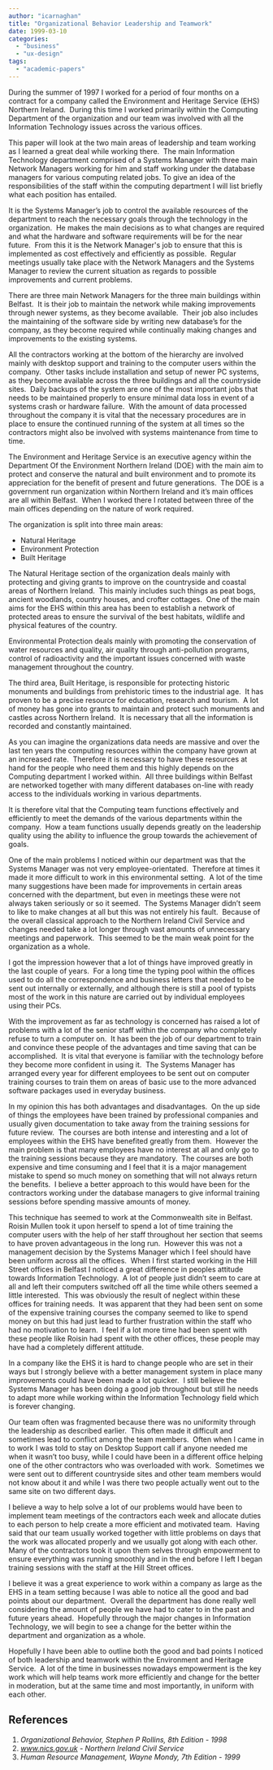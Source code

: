 ```yaml
---
author: "icarnaghan"
title: "Organizational Behavior Leadership and Teamwork"
date: 1999-03-10
categories: 
  - "business"
  - "ux-design"
tags: 
  - "academic-papers"
---
```


During the summer of 1997 I worked for a period of four months on a contract for a company called the Environment and Heritage Service (EHS) Northern Ireland.  During this time I worked primarily within the Computing Department of the organization and our team was involved with all the Information Technology issues across the various offices.

This paper will look at the two main areas of leadership and team working as I learned a great deal while working there.  The main Information Technology department comprised of a Systems Manager with three main Network Managers working for him and staff working under the database managers for various computing related jobs. To give an idea of the responsibilities of the staff within the computing department I will list briefly what each position has entailed.

It is the Systems Manager’s job to control the available resources of the department to reach the necessary goals through the technology in the organization.  He makes the main decisions as to what changes are required and what the hardware and software requirements will be for the near future.  From this it is the Network Manager's job to ensure that this is implemented as cost effectively and efficiently as possible.  Regular meetings usually take place with the Network Managers and the Systems Manager to review the current situation as regards to possible improvements and current problems.

There are three main Network Managers for the three main buildings within Belfast.  It is their job to maintain the network while making improvements through newer systems, as they become available.  Their job also includes the maintaining of the software side by writing new database’s for the company, as they become required while continually making changes and improvements to the existing systems.

All the contractors working at the bottom of the hierarchy are involved mainly with desktop support and training to the computer users within the company.  Other tasks include installation and setup of newer PC systems, as they become available across the three buildings and all the countryside sites.  Daily backups of the system are one of the most important jobs that needs to be maintained properly to ensure minimal data loss in event of a systems crash or hardware failure.  With the amount of data processed throughout the company it is vital that the necessary procedures are in place to ensure the continued running of the system at all times so the contractors might also be involved with systems maintenance from time to time.

The Environment and Heritage Service is an executive agency within the Department Of the Environment Northern Ireland (DOE) with the main aim to protect and conserve the natural and built environment and to promote its appreciation for the benefit of present and future generations.  The DOE is a government run organization within Northern Ireland and it’s main offices are all within Belfast.  When I worked there I rotated between three of the main offices depending on the nature of work required.

The organization is split into three main areas:

- Natural Heritage
- Environment Protection
- Built Heritage

The Natural Heritage section of the organization deals mainly with protecting and giving grants to improve on the countryside and coastal areas of Northern Ireland.  This mainly includes such things as peat bogs, ancient woodlands, country houses, and crofter cottages.  One of the main aims for the EHS within this area has been to establish a network of protected areas to ensure the survival of the best habitats, wildlife and physical features of the country.

Environmental Protection deals mainly with promoting the conservation of water resources and quality, air quality through anti-pollution programs, control of radioactivity and the important issues concerned with waste management throughout the country.

The third area, Built Heritage, is responsible for protecting historic monuments and buildings from prehistoric times to the industrial age.  It has proven to be a precise resource for education, research and tourism.  A lot of money has gone into grants to maintain and protect such monuments and castles across Northern Ireland.  It is necessary that all the information is recorded and constantly maintained.

As you can imagine the organizations data needs are massive and over the last ten years the computing resources within the company have grown at an increased rate.  Therefore it is necessary to have these resources at hand for the people who need them and this highly depends on the Computing department I worked within.  All three buildings within Belfast are networked together with many different databases on-line with ready access to the individuals working in various departments.

It is therefore vital that the Computing team functions effectively and efficiently to meet the demands of the various departments within the company.  How a team functions usually depends greatly on the leadership quality using the ability to influence the group towards the achievement of goals.

One of the main problems I noticed within our department was that the Systems Manager was not very employee-orientated.  Therefore at times it made it more difficult to work in this environmental setting.  A lot of the time many suggestions have been made for improvements in certain areas concerned with the department, but even in meetings these were not always taken seriously or so it seemed.  The Systems Manager didn’t seem to like to make changes at all but this was not entirely his fault.  Because of the overall classical approach to the Northern Ireland Civil Service and changes needed take a lot longer through vast amounts of unnecessary meetings and paperwork.  This seemed to be the main weak point for the organization as a whole.

I got the impression however that a lot of things have improved greatly in the last couple of years.  For a long time the typing pool within the offices used to do all the correspondence and business letters that needed to be sent out internally or externally, and although there is still a pool of typists most of the work in this nature are carried out by individual employees using their PCs.

With the improvement as far as technology is concerned has raised a lot of problems with a lot of the senior staff within the company who completely refuse to turn a computer on.  It has been the job of our department to train and convince these people of the advantages and time saving that can be accomplished.  It is vital that everyone is familiar with the technology before they become more confident in using it.  The Systems Manager has arranged every year for different employees to be sent out on computer training courses to train them on areas of basic use to the more advanced software packages used in everyday business.

In my opinion this has both advantages and disadvantages.  On the up side of things the employees have been trained by professional companies and usually given documentation to take away from the training sessions for future review.  The courses are both intense and interesting and a lot of employees within the EHS have benefited greatly from them.  However the main problem is that many employees have no interest at all and only go to the training sessions because they are mandatory.  The courses are both expensive and time consuming and I feel that it is a major management mistake to spend so much money on something that will not always return the benefits.  I believe a better approach to this would have been for the contractors working under the database managers to give informal training sessions before spending massive amounts of money.

This technique has seemed to work at the Commonwealth site in Belfast.  Roisin Mullen took it upon herself to spend a lot of time training the computer users with the help of her staff throughout her section that seems to have proven advantageous in the long run.  However this was not a management decision by the Systems Manager which I feel should have been uniform across all the offices.  When I first started working in the Hill Street offices in Belfast I noticed a great difference in peoples attitude towards Information Technology.  A lot of people just didn’t seem to care at all and left their computers switched off all the time while others seemed a little interested.  This was obviously the result of neglect within these offices for training needs.  It was apparent that they had been sent on some of the expensive training courses the company seemed to like to spend money on but this had just lead to further frustration within the staff who had no motivation to learn.  I feel if a lot more time had been spent with these people like Roisin had spent with the other offices, these people may have had a completely different attitude.

In a company like the EHS it is hard to change people who are set in their ways but I strongly believe with a better management system in place many improvements could have been made a lot quicker.  I still believe the Systems Manager has been doing a good job throughout but still he needs to adapt more while working within the Information Technology field which is forever changing.

Our team often was fragmented because there was no uniformity through the leadership as described earlier.  This often made it difficult and sometimes lead to conflict among the team members.  Often when I came in to work I was told to stay on Desktop Support call if anyone needed me when it wasn’t too busy, while I could have been in a different office helping one of the other contractors who was overloaded with work.  Sometimes we were sent out to different countryside sites and other team members would not know about it and while I was there two people actually went out to the same site on two different days.

I believe a way to help solve a lot of our problems would have been to implement team meetings of the contractors each week and allocate duties to each person to help create a more efficient and motivated team.  Having said that our team usually worked together with little problems on days that the work was allocated properly and we usually got along with each other.  Many of the contractors took it upon them selves through empowerment to ensure everything was running smoothly and in the end before I left I began training sessions with the staff at the Hill Street offices.

I believe it was a great experience to work within a company as large as the EHS in a team setting because I was able to notice all the good and bad points about our department.  Overall the department has done really well considering the amount of people we have had to cater to in the past and future years ahead.  Hopefully through the major changes in Information Technology, we will begin to see a change for the better within the department and organization as a whole.

Hopefully I have been able to outline both the good and bad points I noticed of both leadership and teamwork within the Environment and Heritage Service.  A lot of the time in businesses nowadays empowerment is the key work which will help teams work more efficiently and change for the better in moderation, but at the same time and most importantly, in uniform with each other.

## References

1. _Organizational Behavior, Stephen P Rollins, 8th Edition - 1998_
2. _www.nics.gov.uk - Northern Ireland Civil Service_
3. _Human Resource Management, Wayne Mondy, 7th Edition - 1999_
